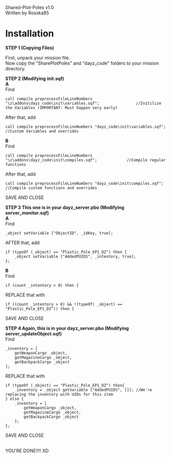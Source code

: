 Shared-Plot-Poles v1.0<br>
Written by Rosska85

Installation
============

**STEP 1 (Copying Files)**

First, unpack your mission file.<br>
Now copy the "SharePlotPoles" and "dayz_code" folders to your mission directory.<br>

**STEP 2 (Modifying init.sqf)**<br>
**A**<br>
Find
	
	call compile preprocessFileLineNumbers "\z\addons\dayz_code\init\variables.sqf";				//Initilize the Variables (IMPORTANT: Must happen very early)
	
After that, add

	call compile preprocessFileLineNumbers "dayz_code\init\variables.sqf";				//Custom Variables and overrides
	
**B**<br>
Find
	
	call compile preprocessFileLineNumbers "\z\addons\dayz_code\init\compiles.sqf";				//Compile regular functions
	
After that, add
	
	call compile preprocessFileLineNumbers "dayz_code\init\compiles.sqf";						//Compile custom functions and overrides

SAVE AND CLOSE<br>

**STEP 3 This one is in your dayz_server.pbo (Modifying server_monitor.sqf)**<br>
**A**<br>
Find
	
	_object setVariable ["ObjectID", _idKey, true];

AFTER that, add

	if (typeOf (_object) == "Plastic_Pole_EP1_DZ") then {
		_object setVariable ["AddedPUIDS", _intentory, true];
	};
	
**B**<br>
Find

	if (count _intentory > 0) then {

REPLACE that with
	
	if ((count _intentory > 0) && !(typeOf( _object) == "Plastic_Pole_EP1_DZ")) then {
	
SAVE AND CLOSE

**STEP 4 Again, this is in your dayz_server.pbo (Modifying server_updateObject.sqf)**<br>
Find

	_inventory = [
		getWeaponCargo _object,
		getMagazineCargo _object,
		getBackpackCargo _object
	];
		
REPLACE that with

	if (typeOf (_object) == "Plastic_Pole_EP1_DZ") then{
		_inventory = _object getVariable ["AddedPUIDS", []]; //We're replacing the inventory with UIDs for this item
	} else {
		_inventory = [
			getWeaponCargo _object,
			getMagazineCargo _object,
			getBackpackCargo _object
		];
	};
	
SAVE AND CLOSE<br><br>

YOU'RE DONE!!!! XD
		
